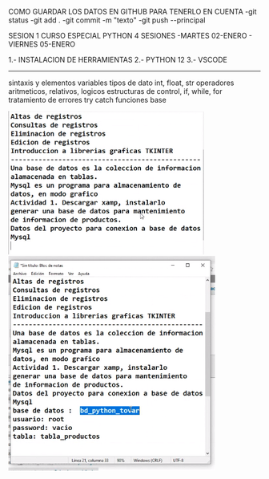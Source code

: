 COMO GUARDAR LOS DATOS EN GITHUB PARA TENERLO EN CUENTA
-git status
-git add .
-git commit -m "texto"
-git push --principal



SESION 1 CURSO ESPECIAL PYTHON
4 SESIONES
-MARTES 02-ENERO - VIERNES 05-ENERO

1.- INSTALACION DE HERRAMIENTAS
2.- PYTHON 12
3.- VSCODE 

-------------------------------
sintaxis y elementos
variables
tipos de dato int, float, str
operadores aritmeticos, relativos, logicos
estructuras de control, if, while, for
tratamiento de errores try catch
funciones base




![Alt text](image.png)
![Alt text](image-1.png)